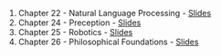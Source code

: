 1. Chapter 22 - Natural Language Processing - [Slides](AI_Chapter_22.pdf)
1. Chapter 24 - Preception - [Slides](AI_Chapter_24.pdf)
1. Chapter 25 - Robotics - [Slides](https://docs.google.com/presentation/d/13ERCsqP_U-eSuxISEfNr40jtm3UD9OlKdez-SbPLeTc/edit?usp=sharing)
1. Chapter 26 - Philosophical Foundations - [Slides](https://docs.google.com/presentation/d/1mEL-l771Tu_qY0xscJVTVX69DOo0vFI3dRQjVmzdeKU/edit?usp=sharing)

